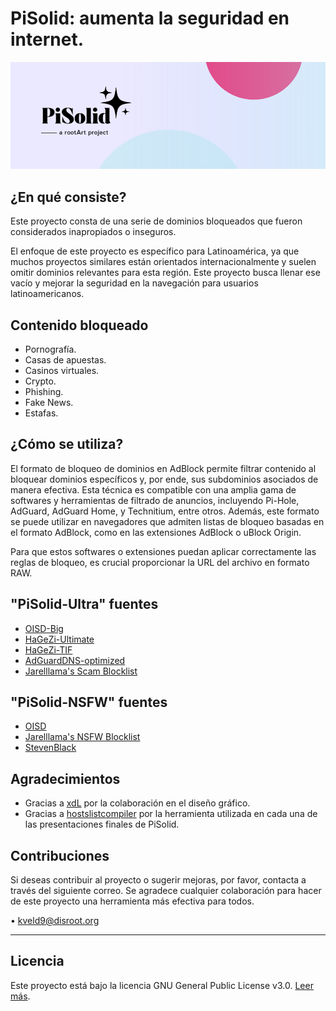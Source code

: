 # PiSolid: aumenta la seguridad en internet.

<img src="images/banner.png" alt="banner" style="max-width: 100%; height: auto;">

## ¿En qué consiste?

Este proyecto consta de una serie de dominios bloqueados que fueron considerados inapropiados o inseguros.

El enfoque de este proyecto es específico para Latinoamérica, ya que muchos proyectos similares están orientados internacionalmente y suelen omitir dominios relevantes para esta región. Este proyecto busca llenar ese vacío y mejorar la seguridad en la navegación para usuarios latinoamericanos.

## Contenido bloqueado

- Pornografía.
- Casas de apuestas.
- Casinos virtuales.
- Crypto.
- Phishing.
- Fake News.
- Estafas.

## ¿Cómo se utiliza?

El formato de bloqueo de dominios en AdBlock permite filtrar contenido al bloquear dominios específicos y, por ende, sus subdominios asociados de manera efectiva. Esta técnica es compatible con una amplia gama de softwares y herramientas de filtrado de anuncios, incluyendo Pi-Hole, AdGuard, AdGuard Home, y Technitium, entre otros. Además, este formato se puede utilizar en navegadores que admiten listas de bloqueo basadas en el formato AdBlock, como en las extensiones AdBlock o uBlock Origin.

Para que estos softwares o extensiones puedan aplicar correctamente las reglas de bloqueo, es crucial proporcionar la URL del archivo en formato RAW.

## "PiSolid-Ultra" fuentes
- [OISD-Big](https://big.oisd.nl/)
- [HaGeZi-Ultimate](https://gitlab.com/hagezi/mirror/-/raw/main/dns-blocklists/adblock/ultimate.txt)
- [HaGeZi-TIF](https://gitlab.com/hagezi/mirror/-/raw/main/dns-blocklists/adblock/tif.txt)
- [AdGuardDNS-optimized](https://raw.githubusercontent.com/cbuijs/adguarddns/refs/heads/main/Main/domains.adblock)
- [Jarelllama's Scam Blocklist](https://raw.githubusercontent.com/jarelllama/Scam-Blocklist/refs/heads/main/lists/adblock/scams.txt)

## "PiSolid-NSFW" fuentes
- [OISD](https://nsfw.oisd.nl)
- [Jarelllama's NSFW Blocklist](https://raw.githubusercontent.com/jarelllama/Scam-Blocklist/main/lists/adblock/nsfw.txt)
- [StevenBlack](https://raw.githubusercontent.com/StevenBlack/hosts/master/alternates/porn-only/hosts)

## Agradecimientos
- Gracias a [xdL](https://t.me/xdlane) por la colaboración en el diseño gráfico.
- Gracias a [hostslistcompiler](https://github.com/AdguardTeam/HostlistCompiler) por la herramienta utilizada en cada una de las presentaciones finales de PiSolid.

## Contribuciones

Si deseas contribuir al proyecto o sugerir mejoras, por favor, contacta a través del siguiente correo. Se agradece cualquier colaboración para hacer de este proyecto una herramienta más efectiva para todos.

• kveld9@disroot.org

---

## Licencia

Este proyecto está bajo la licencia GNU General Public License v3.0. [Leer más](LICENSE).
